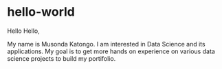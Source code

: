 # hello-world
Hello Hello,

My name is Musonda Katongo. I am interested in Data Science and its applications. My goal is to get more hands on experience on various data science projects to build my portifolio. 

